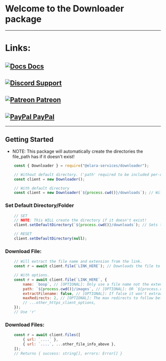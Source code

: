 # Welcome to the Downloader package
----
# Links:

## [![Docs](https://cdn.discordapp.com/emojis/792291458081095691.png?size=24) Docs](https://elara-services-downloader.pages.dev)
## [![Discord](https://cdn.discordapp.com/emojis/847624594717671476.png?size=24) Support](https://discord.gg/qafHJ63 "Support Server") 
## [![Patreon](https://cdn.discordapp.com/emojis/920524344042606695.png?size=24) Patreon](https://patreon.com/elaraservices "Patreon")
## [![PayPal](https://cdn.discordapp.com/emojis/1106809124299214858.png?size=24) PayPal](https://paypal.me/superchiefyt "PayPal")

----

## Getting Started
- NOTE: This package will automatically create the directories the file_path has if it doesn't exist! 

```js
    const { Downloader } = require("@elara-services/downloader");

    // Without default directory. ('path' required to be included per-download)
    const client = new Downloader();

    // With default directory 
    const client = new Downloader(`${process.cwd()}/downloads`); // Will download all files to the downloads folder. 
```


### Set Default Directory/Folder
```js
    // SET
    // NOTE: This WILL create the directory if it doesn't exist!
    client.setDefaultDirectory(`${process.cwd()}/downloads`); // Sets the default directory as `/downloads`

    // RESET
    client.setDefaultDirectory(null);
```

### Download File:
```js
    // Will extract the file name and extension from the link.
    const r = await client.file(`LINK_HERE`); // Downloads the file to the default directory.

    // With options.
    const r = await client.file(`LINK_HERE`, {
        name: `boop`, // [OPTIONAL]: Only use a file name not the extension! (extension is automatically set!)
        path: `${process.cwd()}/images`, // [OPTIONAL]: OR `${process.cwd()}/images/file_name.png` (an exact path name you want to use)
        extractFilename: false, // [OPTIONAL]: If false it won't extract the file name and use the one you provided.
        maxRedirects: 2, // [OPTIONAL]: The max redirects to follow before erroring out. (default: 21)
        // ...other_https_client_options,
    });
    // Use 'r'
```

### Download Files:
```js
    const r = await client.files([
        { url: `....` },
        { url: `....`, ...other_file_info_above },
    ]);
    // Returns { success: string[], errors: Error[] }
```